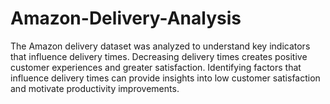 # Amazon-Delivery-Analysis
The Amazon delivery dataset was analyzed to understand key indicators that influence delivery times.  Decreasing delivery times creates positive customer experiences and greater satisfaction. Identifying factors that influence delivery times can provide insights into low customer satisfaction and motivate productivity improvements.
